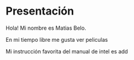 # Presentación
Hola! Mi nombre es Matias Belo.

En mi tiempo libre me gusta ver peliculas

Mi instrucción favorita del manual de intel es add